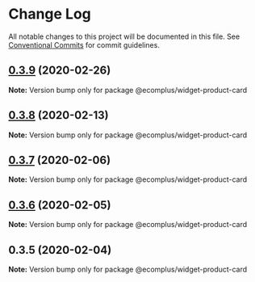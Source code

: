 # Change Log

All notable changes to this project will be documented in this file.
See [Conventional Commits](https://conventionalcommits.org) for commit guidelines.

## [0.3.9](https://github.com/ecomplus/storefront/compare/@ecomplus/widget-product-card@0.3.8...@ecomplus/widget-product-card@0.3.9) (2020-02-26)

**Note:** Version bump only for package @ecomplus/widget-product-card





## [0.3.8](https://github.com/ecomplus/storefront/compare/@ecomplus/widget-product-card@0.3.7...@ecomplus/widget-product-card@0.3.8) (2020-02-13)

**Note:** Version bump only for package @ecomplus/widget-product-card





## [0.3.7](https://github.com/ecomclub/storefront/compare/@ecomplus/widget-product-card@0.3.6...@ecomplus/widget-product-card@0.3.7) (2020-02-06)

**Note:** Version bump only for package @ecomplus/widget-product-card





## [0.3.6](https://github.com/ecomclub/storefront/compare/@ecomplus/widget-product-card@0.3.5...@ecomplus/widget-product-card@0.3.6) (2020-02-05)

**Note:** Version bump only for package @ecomplus/widget-product-card





## 0.3.5 (2020-02-04)

**Note:** Version bump only for package @ecomplus/widget-product-card
